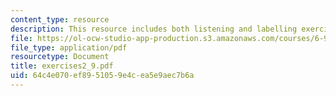 ```yaml
---
content_type: resource
description: This resource includes both listening and labelling exercises.
file: https://ol-ocw-studio-app-production.s3.amazonaws.com/courses/6-911-transcribing-prosodic-structure-of-spoken-utterances-with-tobi-january-iap-2006/64c4e070ef8951059e4cea5e9aec7b6a_exercises2_9.pdf
file_type: application/pdf
resourcetype: Document
title: exercises2_9.pdf
uid: 64c4e070-ef89-5105-9e4c-ea5e9aec7b6a
---
```

